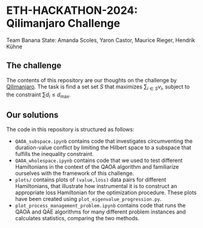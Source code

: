# ETH-HACKATHON-2024: Qilimanjaro Challenge
Team Banana State: Amanda Scoles, Yaron Castor, Maurice Rieger, Hendrik Kühne

## The challenge

The contents of this repository are our thoughts on the challenge by [Qilimanjaro](https://www.qilimanjaro.tech). The task is find a set set $S$ that maximizes $\sum_{i\in S}v_i$, subject to the constraint $\sum d_i \leq d_{\text{max}}$.

## Our solutions

The code in this repository is structured as follows:

* `QAOA_subspace.ipynb` contains code that investigates circumventing the duration-value conflict by limiting the Hilbert space to a subspace that fulfills the inequality constraint.
* `QAOA_wholespace.ipynb` contains code that we used to test different Hamiltonians in the context of the QAOA algorithm and familiarize ourselves with the framework of this challenge.
* `plots/` contains plots of `(value,loss)` data pairs for different Hamiltonians, that illustrate how instrumental it is to construct an appropriate loss Hamiltonian for the optimization procedure. These plots have been created using `plot_eigenvalue_progression.py`.
* `plot_process_management_problem.ipynb` contains code that runs the QAOA and QAE algorithms for many different problem instances and calculates statistics, comparing the two methods.
